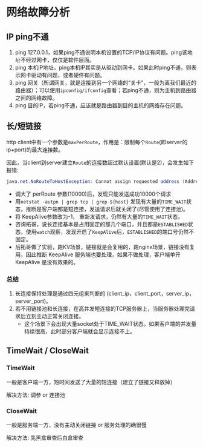 # 网络故障分析

## IP ping不通

1. ping 127.0.0.1，如果ping不通说明本机设置的TCP/IP协议有问题。ping该地址不经过网卡，仅仅是软件层面。
2. ping 本机IP地址，ping本机IP其实是从驱动到网卡。如果此时ping不通，则表示网卡驱动有问题，或者硬件有问题。
3. ping 网关（所谓网关，就是连接到另一个网络的“关卡”，一般为离我们最近的路由器）；可以使用`ipconfig/ifconfig`查看；若ping不通，则为主机到路由器之间的网络故障。
4. ping 目的IP，若ping不通，应该就是路由器到目的主机的网络存在问题。

## 长/短链接

http client中有一个参数是`maxPerRoute`，作用是：限制每个`Route`(即server的ip+port)的最大连接数。

因此，当client到server建立`Route`的连接数超过默认设置(默认是2)，会发生如下报错:

```java
java.net.NoRouteToHostException: Cannot assign requested address (Address not available)
```

- 调大了 perRoute 参数(10000)后，发现只能发送成功10000个请求
- 用`netstat -autpn | grep tcp | grep ${host}` 发现有大量的`TIME_WAIT`状态，推断是客户端都是短连接，发送请求后就关闭了(尽管使用了连接池)。
- 将 KeepAlive参数改为-1， 重新发请求，仍然有大量的`TIME_WAIT`状态。
- 咨询拓哥，说长连接基本是占用固定的那几个端口，并且都是`ESTABLISHED`状态，使用`watch`观察，发现开启了`KeepAlive`后，`ESTABLISHED`的端口号仍然不固定。
- 后拓哥做了实验，跑KV场景，链接就是会复用的，跑nginx场景，链接没有复用，因此推断 KeepAlive 服务端也要处理，如果不做处理，客户端单开 KeepAlive 是没有效果的。

### 总结

1. 长连接保持处理是通过四元组来判断的 (client_ip，client_port，server_ip，server_port)。
2. 若不用链接池和长连接，在高并发短连接的TCP服务器上，当服务器处理完请求后立刻主动正常关闭连接。
    - 这个场景下会出现大量socket处于TIME_WAIT状态。如果客户端的并发量持续很高，此时部分客户端就会显示连接不上。

## TimeWait / CloseWait

### TimeWait

一般是客户端一方，短时间发送了大量的短连接（建立了链接又释放掉）

解决方法: 调参 or 连接池

### CloseWait

一般是服务端一方，没有主动关闭链接 or 服务处理的确很慢

解决方法: 先黑盒审查后白盒审查